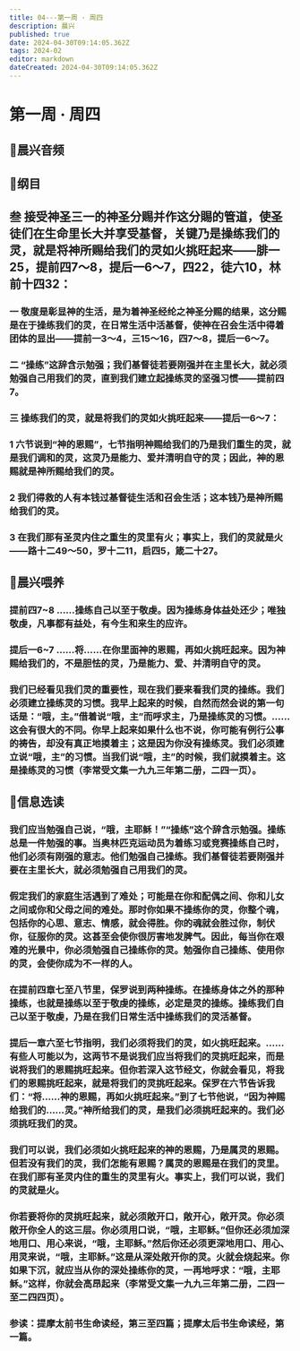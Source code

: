 ```yaml
---
title: 04---第一周 · 周四
description: 晨兴
published: true
date: 2024-04-30T09:14:05.362Z
tags: 2024-02
editor: markdown
dateCreated: 2024-04-30T09:14:05.362Z
---
```


# 第一周 · 周四
## 🎵晨兴音频

## 📖纲目

## 叁   接受神圣三一的神圣分赐并作这分賜的管道，使圣徒们在生命里长大并享受基督，关键乃是操练我们的灵，就是将神所赐给我们的灵如火挑旺起来——腓一25，提前四7～8，提后一6～7，四22，徒六10，林前十四32：

### 一   敬度是彰显神的生活，是为着神圣经纶之神圣分赐的结果，这分赐是在于操练我们的灵，在日常生活中活基督，使神在召会生活中得着团体的显出——提前一3～4，三15～16，四7～8，提后一6～7。

### 二   “操练”这辞含示勉强；我们基督徒若要刚强并在主里长大，就必须勉强自己用我们的灵，直到我们建立起操练灵的坚强习惯——提前四7。

### 三   操练我们的灵，就是将我们的灵如火挑旺起来——提后一6～7：

### 1   六节说到“神的恩赐”，七节指明神赐给我们的乃是我们重生的灵，就是我们调和的灵，这灵乃是能力、爱并清明自守的灵；因此，神的恩赐就是神所赐给我们的灵。

### 2   我们得救的人有本钱过基督徒生活和召会生活；这本钱乃是神所赐给我们的灵。

### 3   在我们那有圣灵内住之重生的灵里有火；事实上，我们的灵就是火——路十二49～50，罗十二11，启四5，箴二十27。

## 📖晨兴喂养

### 提前四7~8    ……操练自己以至于敬虔。因为操练身体益处还少；唯独敬虔，凡事都有益处，有今生和来生的应许。

### 提后一6~7    ……将……在你里面神的恩赐，再如火挑旺起来。因为神赐给我们的，不是胆怯的灵，乃是能力、爱、并清明自守的灵。

### 我们已经看见我们灵的重要性，现在我们要来看我们灵的操练。我们必须建立操练灵的习惯。我早上起来的时候，自然而然会说的第一句话是：“哦，主。”借着说“哦，主”而呼求主，乃是操练灵的习惯。……这会有很大的不同。你早上起来如果什么也不说，你可能有例行公事的祷告，却没有真正地摸着主；这是因为你没有操练灵。我们必须建立说“哦，主”的习惯。当我们说“哦，主”的时候，我们就摸着主。这是操练灵的习惯（李常受文集一九九三年第二册，二四一页）。

## 📖信息选读

### 我们应当勉强自己说，“哦，主耶稣！”“操练”这个辞含示勉强。操练总是一件勉强的事。当奥林匹克运动员为着练习或竞赛操练自己时，他们必须有刚强的意志。他们勉强自己操练。我们基督徒若要刚强并要在主里长大，就必须勉强自己用我们的灵。

### 假定我们的家庭生活遇到了难处；可能是在你和配偶之间、你和儿女之间或你和父母之间的难处。那时你如果不操练你的灵，你整个魂，包括你的心思、意志、情感，就会得胜。你的魂就会胜过你，制伏你，征服你的灵。这甚至会使你很厉害地发脾气。因此，每当你在艰难的光景中，你必须勉强自己操练你的灵。勉强你自己操练、使用你的灵，会使你成为不一样的人。

### 在提前四章七至八节里，保罗说到两种操练。在操练身体之外的那种操练，也就是操练以至于敬虔的操练，必定是灵的操练。操练我们自己以至于敬虔，乃是在我们日常生活中操练我们的灵活基督。

### 提后一章六至七节指明，我们必须将我们的灵，如火挑旺起来。……有些人可能以为，这两节不是说我们应当将我们的灵挑旺起来，而是说将我们的恩赐挑旺起来。但你若深入这节经文，你就会看见，将我们的恩赐挑旺起来，就是将我们的灵挑旺起来。保罗在六节告诉我们：“将……神的恩赐，再如火挑旺起来。”到了七节他说，“因为神赐给我们的……灵。”神所给我们的灵，是我们必须挑旺起来的。我们必须挑旺我们的灵。

### 我们可以说，我们必须如火挑旺起来的神的恩赐，乃是属灵的恩赐。但若没有我们的灵，我们怎能有恩赐？属灵的恩赐是在我们的灵里。在我们那有圣灵内住的重生的灵里有火。事实上，我们可以说，我们的灵就是火。

### 你若要将你的灵挑旺起来，就必须敞开口，敞开心，敞开灵。你必须敞开你全人的这三层。你必须用口说，“哦，主耶稣。”但你还必须加深地用口、用心来说，“哦，主耶稣。”然后你还必须更深地用口、用心、用灵来说，“哦，主耶稣。”这是从深处敞开你的灵。火就会烧起来。你如果下沉，就应当从你的深处操练你的灵，一再地呼求：“哦，主耶稣。”这样，你就会高昂起来（李常受文集一九九三年第二册，二四一至二四四页）。

### 参读：提摩太前书生命读经，第三至四篇；提摩太后书生命读经，第一篇。
<!-- Google tag (gtag.js) -->
<script async src="https://www.googletagmanager.com/gtag/js?id=G-1P8709Z16T"></script>
<script>
  window.dataLayer = window.dataLayer || [];
  function gtag(){dataLayer.push(arguments);}
  gtag('js', new Date());

  gtag('config', 'G-1P8709Z16T');
</script>